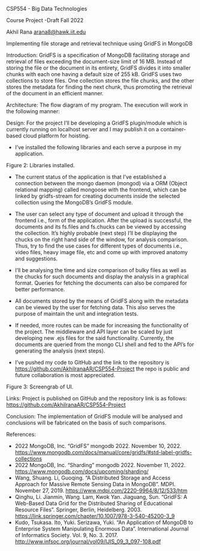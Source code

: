 CSP554 - Big Data Technologies

Course Project -Draft
Fall 2022

Akhil Rana
arana8@hawk.iit.edu



Implementing file storage and retrieval technique using GridFS in MongoDB


Introduction:
GridFS is a specification of MongoDB facilitating storage and retrieval of files exceeding the document-size limit of 16 MB. Instead of storing the file or the document in its entirety, GridFS divides it into smaller chunks with each one having a default size of 255 kB. GridFS uses two collections to store files. One collection stores the file chunks, and the other stores the metadata for finding the next chunk, thus promoting the retrieval of the document in an efficient manner. 

Architecture:
The flow diagram of my program. The execution will work in the following manner:


























Design:
For the project I’ll be developing a GridFS plugin/module which is currently running on localhost server and I may publish it on a container-based cloud platform for hoisting. 

-	I’ve installed the following libraries and each serve a purpose in my application.

 
Figure 2: Libraries installed.

-	The current status of the application is that I’ve established a connection between the mongo daemon (mongod) via a ORM (Object relational mapping) called mongoose with the frontend, which can be linked by gridfs-stream for creating documents inside the selected collection using the MongoDB’s GridFS module.

-	The user can select any type of document and upload it through the frontend i.e., form of the application. After the upload is successful, the documents and its fs.files and fs.chucks can be viewed by accessing the collection. It’s highly probable (next step) I’ll be displaying the chucks on the right hand side of the window, for analysis comparison. Thus, try to find the use cases for different types of documents i.e., video files, heavy image file, etc and come up with improved anatomy and suggestions.  

-	I’ll be analysing the time and size comparison of bulky files as well as the chucks for such documents and display the analysis in a graphical format. Queries for fetching the documents can also be compared for better performance.

-	All documents stored by the means of GridFS along with the metadata can be viewed by the user for fetching data. This also serves the purpose of maintain the unit and integration tests.

-	If needed, more routes can be made for increasing the functionality of the project. The middleware and API layer can be scaled by just developing new .ejs files for the said functionality. Currently, the documents are queried from the mongo CLI shell and fed to the API’s for generating the analysis (next steps).

-	I’ve pushed my code to GitHub and the link to the repository is https://github.com/AkhilranaAR/CSP554-Project the repo is public and future collaboration is most appreciated.



 
Figure 3: Screengrab of UI.


Links:
Project is published on GitHub and the repository link is as follows:
https://github.com/AkhilranaAR/CSP554-Project 

Conclusion:
The implementation of GridFS module will be analysed and conclusions will be fabricated on the basis of such comparisons.

References:
-	2022 MongoDB, Inc. “GridFS” mongodb 2022. November 10, 2022. https://www.mongodb.com/docs/manual/core/gridfs/#std-label-gridfs-collections
-	2022 MongoDB, Inc. “Sharding” mongodb 2022. November 11, 2022. https://www.mongodb.com/docs/upcoming/sharding/ 
-	Wang, Shuang. Li, Guoqing. “A Distributed Storage and Access Approach for Massive Remote Sensing Data in MongoDB”. MDPI. November 27, 2019. https://www.mdpi.com/2220-9964/8/12/533/htm
-	Qinghu, Li. Jianmin, Wang. Lam, Kwok Yan. Jiaguang, Sun. “GridFS: A Web-Based Data Grid for the Distributed Sharing of Educational Resource Files”. Springer, Berlin, Heidelberg. 2003. https://link.springer.com/chapter/10.1007/978-3-540-45200-3_9
-	Kudo, Tsukasa. Ito, Yuki. Serizawa, Yuki. “An Application of MongoDB to Enterprise System Manipulating Enormous Data”. International Journal of Informatics Society. Vol. 9, No. 3. 2017. http://www.infsoc.org/journal/vol09/IJIS_09_3_097-108.pdf
